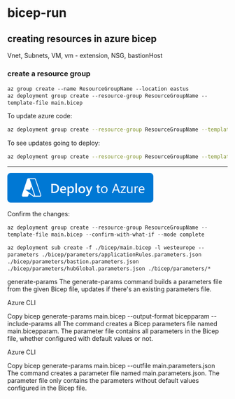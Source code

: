 # bicep-run

## creating resources in azure bicep
Vnet, Subnets, VM, vm - extension, NSG, bastionHost

### create a resource group

```azcli
az group create --name ResourceGroupName --location eastus
az deployment group create --resource-group ResourceGroupName --template-file main.bicep
```

To update azure code:

```bash
az deployment group create --resource-group ResourceGroupName --template-file main.bicep --mode complete
```

To see updates going to deploy:
```bash
az deployment group create --resource-group ResourceGroupName --template-file main.bicep --what-if --mode complete
```
---
[![Deploy To Azure](https://raw.githubusercontent.com/Azure/azure-quickstart-templates/master/1-CONTRIBUTION-GUIDE/images/deploytoazure.svg?sanitize=true)](https://portal.azure.com/)

Confirm the changes:
```
az deployment group create --resource-group ResourceGroupName --template-file main.bicep --confirm-with-what-if --mode complete

```

```
az deployment sub create -f ./bicep/main.bicep -l westeurope --parameters ./bicep/parameters/applicationRules.parameters.json ./bicep/parameters/bastion.parameters.json ./bicep/parameters/hubGlobal.parameters.json ./bicep/parameters/*
```


generate-params
The generate-params command builds a parameters file from the given Bicep file, updates if there's an existing parameters file.

Azure CLI

Copy
bicep generate-params main.bicep --output-format bicepparam --include-params all
The command creates a Bicep parameters file named main.bicepparam. The parameter file contains all parameters in the Bicep file, whether configured with default values or not.

Azure CLI

Copy
bicep generate-params main.bicep --outfile main.parameters.json
The command creates a parameter file named main.parameters.json. The parameter file only contains the parameters without default values configured in the Bicep file.
